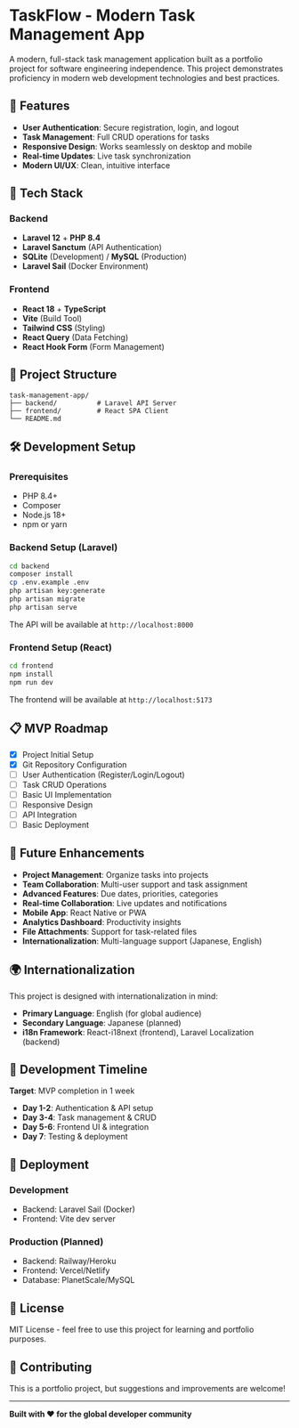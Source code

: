 # TaskFlow - Modern Task Management App

A modern, full-stack task management application built as a portfolio project for software engineering independence. This project demonstrates proficiency in modern web development technologies and best practices.

## 🌟 Features

- **User Authentication**: Secure registration, login, and logout
- **Task Management**: Full CRUD operations for tasks
- **Responsive Design**: Works seamlessly on desktop and mobile
- **Real-time Updates**: Live task synchronization
- **Modern UI/UX**: Clean, intuitive interface

## 🚀 Tech Stack

### Backend
- **Laravel 12** + **PHP 8.4**
- **Laravel Sanctum** (API Authentication)
- **SQLite** (Development) / **MySQL** (Production)
- **Laravel Sail** (Docker Environment)

### Frontend
- **React 18** + **TypeScript**
- **Vite** (Build Tool)
- **Tailwind CSS** (Styling)
- **React Query** (Data Fetching)
- **React Hook Form** (Form Management)

## 📁 Project Structure

```
task-management-app/
├── backend/          # Laravel API Server
├── frontend/         # React SPA Client
└── README.md
```

## 🛠️ Development Setup

### Prerequisites
- PHP 8.4+
- Composer
- Node.js 18+
- npm or yarn

### Backend Setup (Laravel)

```bash
cd backend
composer install
cp .env.example .env
php artisan key:generate
php artisan migrate
php artisan serve
```

The API will be available at `http://localhost:8000`

### Frontend Setup (React)

```bash
cd frontend
npm install
npm run dev
```

The frontend will be available at `http://localhost:5173`

## 📋 MVP Roadmap

- [x] Project Initial Setup
- [x] Git Repository Configuration
- [ ] User Authentication (Register/Login/Logout)
- [ ] Task CRUD Operations
- [ ] Basic UI Implementation
- [ ] Responsive Design
- [ ] API Integration
- [ ] Basic Deployment

## 🔮 Future Enhancements

- **Project Management**: Organize tasks into projects
- **Team Collaboration**: Multi-user support and task assignment
- **Advanced Features**: Due dates, priorities, categories
- **Real-time Collaboration**: Live updates and notifications
- **Mobile App**: React Native or PWA
- **Analytics Dashboard**: Productivity insights
- **File Attachments**: Support for task-related files
- **Internationalization**: Multi-language support (Japanese, English)

## 🌍 Internationalization

This project is designed with internationalization in mind:
- **Primary Language**: English (for global audience)
- **Secondary Language**: Japanese (planned)
- **i18n Framework**: React-i18next (frontend), Laravel Localization (backend)

## 🎯 Development Timeline

**Target**: MVP completion in 1 week
- **Day 1-2**: Authentication & API setup
- **Day 3-4**: Task management & CRUD
- **Day 5-6**: Frontend UI & integration
- **Day 7**: Testing & deployment

## 🚀 Deployment

### Development
- Backend: Laravel Sail (Docker)
- Frontend: Vite dev server

### Production (Planned)
- Backend: Railway/Heroku
- Frontend: Vercel/Netlify
- Database: PlanetScale/MySQL

## 📄 License

MIT License - feel free to use this project for learning and portfolio purposes.

## 🤝 Contributing

This is a portfolio project, but suggestions and improvements are welcome!

---

**Built with ❤️ for the global developer community**
